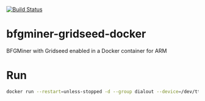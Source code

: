 [![Build Status](https://travis-ci.org/TheBiggerGuy/bfgminer-gridseed-docker.svg?branch=travis)](https://travis-ci.org/TheBiggerGuy/bfgminer-gridseed-docker)

# bfgminer-gridseed-docker
BFGMiner with Gridseed enabled in a Docker container for ARM

# Run
```bash
docker run --restart=unless-stopped -d --group dialout --device=/dev/ttyACM0 -v /dev/bus/usb:/dev/bus/usb -v ~/.bfgminer/bfgminer.conf:/root/.bfgminer/bfgminer.conf:ro thebiggerguy/bfgminer-gridseed-docker
```
